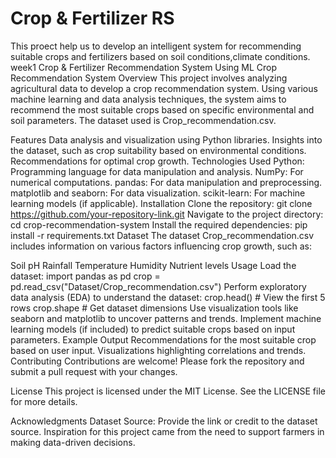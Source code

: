 # Crop & Fertilizer RS
This proect help us to develop an intelligent system for recommending suitable crops and fertilizers based on soil conditions,climate conditions.
week1 Crop & Fertilizer Recommendation System Using ML
Crop Recommendation System
Overview
This project involves analyzing agricultural data to develop a crop recommendation system. Using various machine learning and data analysis techniques, the system aims to recommend the most suitable crops based on specific environmental and soil parameters. The dataset used is Crop_recommendation.csv.

Features
Data analysis and visualization using Python libraries.
Insights into the dataset, such as crop suitability based on environmental conditions.
Recommendations for optimal crop growth.
Technologies Used
Python: Programming language for data manipulation and analysis.
NumPy: For numerical computations.
pandas: For data manipulation and preprocessing.
matplotlib and seaborn: For data visualization.
scikit-learn: For machine learning models (if applicable).
Installation
Clone the repository:
git clone https://github.com/your-repository-link.git
Navigate to the project directory:
cd crop-recommendation-system
Install the required dependencies:
pip install -r requirements.txt
Dataset
The dataset Crop_recommendation.csv includes information on various factors influencing crop growth, such as:

Soil pH
Rainfall
Temperature
Humidity
Nutrient levels
Usage
Load the dataset:
import pandas as pd
crop = pd.read_csv("Dataset/Crop_recommendation.csv")
Perform exploratory data analysis (EDA) to understand the dataset:
crop.head()  # View the first 5 rows
crop.shape   # Get dataset dimensions
Use visualization tools like seaborn and matplotlib to uncover patterns and trends.
Implement machine learning models (if included) to predict suitable crops based on input parameters.
Example Output
Recommendations for the most suitable crop based on user input.
Visualizations highlighting correlations and trends.
Contributing
Contributions are welcome! Please fork the repository and submit a pull request with your changes.

License
This project is licensed under the MIT License. See the LICENSE file for more details.

Acknowledgments
Dataset Source: Provide the link or credit to the dataset source.
Inspiration for this project came from the need to support farmers in making data-driven decisions.
